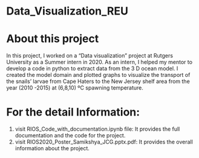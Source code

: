 # Data_Visualization_REU

# About this project

In this project, I worked on a “Data visualization” project at Rutgers University as a Summer intern in 2020. As an intern, I helped my mentor to develop a code in python to extract data from the 3 D ocean model. I created the model domain and plotted graphs to visualize the transport of the snails’ larvae from Cape Haters to the New Jersey shelf area from the year (2010 -2015) at (6,8,10) ºC spawning temperature. 

# For the detail Information:
1) visit RIOS_Code_with_documentation.ipynb file:  It provides the full documentation and the code for the project.
2) visit RIOS2020_Poster_Samikshya_JCG.pptx.pdf:  It provides the overall information about the project.
